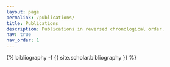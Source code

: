 ```yaml
---
layout: page
permalink: /publications/
title: Publications
description: Publications in reversed chronological order. 
nav: true
nav_order: 1
---
```

<!-- _pages/publications.md -->
<div class="publications">

{% bibliography -f {{ site.scholar.bibliography }} %}

</div>
